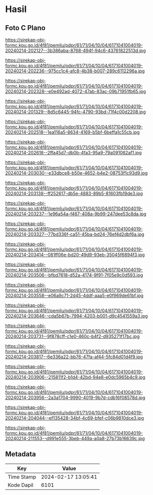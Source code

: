# Hasil

## Foto C Plano

https://sirekap-obj-formc.kpu.go.id/4f81/pemilu/pdpr/61/71/04/10/04/6171041004019-20240214-202127--3b386aba-8768-494f-94c6-43761822513d.jpg

https://sirekap-obj-formc.kpu.go.id/4f81/pemilu/pdpr/61/71/04/10/04/6171041004019-20240214-202236--975cc1c4-afc8-4b38-b007-289c6112296a.jpg

https://sirekap-obj-formc.kpu.go.id/4f81/pemilu/pdpr/61/71/04/10/04/6171041004019-20240214-202328--e0e492ad-4072-47ab-83ac-09b71951fb65.jpg

https://sirekap-obj-formc.kpu.go.id/4f81/pemilu/pdpr/61/71/04/10/04/6171041004019-20240214-201329--8d5c6445-94fc-4790-93bd-71f4c00d2208.jpg

https://sirekap-obj-formc.kpu.go.id/4f81/pemilu/pdpr/61/71/04/10/04/6171041004019-20240214-202518--1ea116a5-8634-4169-b5bf-6beffa1c55cb.jpg

https://sirekap-obj-formc.kpu.go.id/4f81/pemilu/pdpr/61/71/04/10/04/6171041004019-20240214-202618--2ffa45d7-db0b-4fa3-95a9-79a091062af1.jpg

https://sirekap-obj-formc.kpu.go.id/4f81/pemilu/pdpr/61/71/04/10/04/6171041004019-20240214-203030--e33dbce8-b50e-4652-b4e2-08753f1c93d9.jpg

https://sirekap-obj-formc.kpu.go.id/4f81/pemilu/pdpr/61/71/04/10/04/6171041004019-20240214-203138--ff252617-db5e-4883-89b5-81603fb19de3.jpg

https://sirekap-obj-formc.kpu.go.id/4f81/pemilu/pdpr/61/71/04/10/04/6171041004019-20240214-203237--1e96a54a-f467-408a-9b99-247dee53c8da.jpg

https://sirekap-obj-formc.kpu.go.id/4f81/pemilu/pdpr/61/71/04/10/04/6171041004019-20240214-203327--77bd336f-ca51-45ba-bd24-76ef4d2dbf6a.jpg

https://sirekap-obj-formc.kpu.go.id/4f81/pemilu/pdpr/61/71/04/10/04/6171041004019-20240214-203414--081ff06e-bd20-49d9-93eb-35045f6894f3.jpg

https://sirekap-obj-formc.kpu.go.id/4f81/pemilu/pdpr/61/71/04/10/04/6171041004019-20240214-203506--bfbd7618-d52a-4174-9f91-7f05e9c0d593.jpg

https://sirekap-obj-formc.kpu.go.id/4f81/pemilu/pdpr/61/71/04/10/04/6171041004019-20240214-203558--e06a9c71-2d45-4ddf-aaa5-e0f969de61bf.jpg

https://sirekap-obj-formc.kpu.go.id/4f81/pemilu/pdpr/61/71/04/10/04/6171041004019-20240214-203646--cda5b67b-7994-4203-b001-d9c4541559a3.jpg

https://sirekap-obj-formc.kpu.go.id/4f81/pemilu/pdpr/61/71/04/10/04/6171041004019-20240214-203731--9f878cff-c1e0-460c-b4f2-d935271f17bc.jpg

https://sirekap-obj-formc.kpu.go.id/4f81/pemilu/pdpr/61/71/04/10/04/6171041004019-20240214-203817--6e336a22-bb76-47fa-af44-5fc84d01d4f9.jpg

https://sirekap-obj-formc.kpu.go.id/4f81/pemilu/pdpr/61/71/04/10/04/6171041004019-20240214-203906--215811f2-b1d4-42bd-94e8-e0dc5965b4c9.jpg

https://sirekap-obj-formc.kpu.go.id/4f81/pemilu/pdpr/61/71/04/10/04/6171041004019-20240214-203956--2a3a1704-9990-4019-9b7d-cdb16f08578d.jpg

https://sirekap-obj-formc.kpu.go.id/4f81/pemilu/pdpr/61/71/04/10/04/6171041004019-20240214-204044--ef135428-34bf-4c69-bfef-c06b9810dce3.jpg

https://sirekap-obj-formc.kpu.go.id/4f81/pemilu/pdpr/61/71/04/10/04/6171041004019-20240214-211553--d991e555-3beb-449a-a0a8-27b73b16639c.jpg


## Metadata

| Key        | Value               |
| ---------- | ------------------- |
| Time Stamp | 2024-02-17 13:05:41 |
| Kode Dapil | 6101                |



